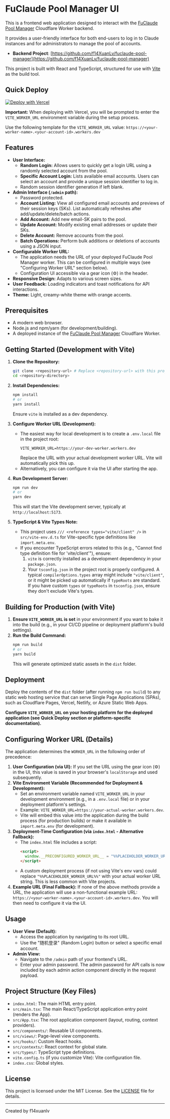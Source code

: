 # FuClaude Pool Manager UI

This is a frontend web application designed to interact with the [FuClaude Pool Manager](https://github.com/f14XuanLv/fuclaude-pool-manager) Cloudflare Worker backend.

It provides a user-friendly interface for both end-users to log in to Claude instances and for administrators to manage the pool of accounts.

- **Backend Project**: [https://github.com/f14XuanLv/fuclaude-pool-manager](https://github.com/f14XuanLv/fuclaude-pool-manager)

This project is built with React and TypeScript, structured for use with [Vite](https://vitejs.dev/) as the build tool.

## Quick Deploy

[![Deploy with Vercel](https://vercel.com/button)](https://vercel.com/new/clone?repository-url=https%3A%2F%2Fgithub.com%2Ff14XuanLv%2Ffuclaude-pool-manager-ui&env=VITE_WORKER_URL&envDescription=Enter%20your%20FuClaude%20Pool%20Manager%20Worker%20URL%20(e.g.,%20https%3A%2F%2Fname.account.workers.dev)&project-name=fuclaude-pool-ui&repository-name=fuclaude-pool-manager-ui)

**Important:** When deploying with Vercel, you will be prompted to enter the `VITE_WORKER_URL` environment variable during the setup process.

Use the following template for the `VITE_WORKER_URL` value: `https://<your-worker-name>.<your-account-id>.workers.dev`

## Features

*   **User Interface:**
    *   **Random Login:** Allows users to quickly get a login URL using a randomly selected account from the pool.
    *   **Specific Account Login:** Lists available email accounts. Users can select an account and provide a unique session identifier to log in.
    *   Random session identifier generation if left blank.
*   **Admin Interface (`/admin` path):**
    *   Password protected.
    *   **Account Listing:** View all configured email accounts and previews of their session keys (SKs). List automatically refreshes after add/update/delete/batch actions.
    *   **Add Account:** Add new email-SK pairs to the pool.
    *   **Update Account:** Modify existing email addresses or update their SKs.
    *   **Delete Account:** Remove accounts from the pool.
    *   **Batch Operations:** Perform bulk additions or deletions of accounts using a JSON input.
*   **Configurable Worker URL:**
    *   The application needs the URL of your deployed FuClaude Pool Manager worker. This can be configured in multiple ways (see "Configuring Worker URL" section below).
    *   Configuration UI accessible via a gear icon (⚙️) in the header.
*   **Responsive Design:** Adapts to various screen sizes.
*   **User Feedback:** Loading indicators and toast notifications for API interactions.
*   **Theme:** Light, creamy-white theme with orange accents.

## Prerequisites

*   A modern web browser.
*   Node.js and npm/yarn (for development/building).
*   A deployed instance of the [FuClaude Pool Manager](https://github.com/f14XuanLv/fuclaude-pool-manager) Cloudflare Worker.

## Getting Started (Development with Vite)

1.  **Clone the Repository:**
    ```bash
    git clone <repository-url> # Replace <repository-url> with this project's URL
    cd <repository-directory>
    ```
2.  **Install Dependencies:**
    ```bash
    npm install
    # or
    yarn install
    ```
    Ensure `vite` is installed as a dev dependency.
3.  **Configure Worker URL (Development):**
    *   The easiest way for local development is to create a `.env.local` file in the project root:
        ```env
        VITE_WORKER_URL=https://your-dev-worker.workers.dev
        ```
        Replace the URL with your actual development worker URL. Vite will automatically pick this up.
    *   Alternatively, you can configure it via the UI after starting the app.

4.  **Run Development Server:**
    ```bash
    npm run dev
    # or
    yarn dev
    ```
    This will start the Vite development server, typically at `http://localhost:5173`.

5.  **TypeScript & Vite Types Note:**
    *   This project uses `/// <reference types="vite/client" />` in `src/vite-env.d.ts` for Vite-specific type definitions like `import.meta.env`.
    *   If you encounter TypeScript errors related to this (e.g., "Cannot find type definition file for 'vite/client'"), ensure:
        1.  `vite` is correctly installed as a development dependency in your `package.json`.
        2.  Your `tsconfig.json` in the project root is properly configured. A typical `compilerOptions.types` array might include `"vite/client"`, or it might be picked up automatically if `typeRoots` are standard. If you have custom `types` or `typeRoots` in `tsconfig.json`, ensure they don't exclude Vite's types.

## Building for Production (with Vite)

1.  **Ensure `VITE_WORKER_URL` is set** in your environment if you want to bake it into the build (e.g., in your CI/CD pipeline or deployment platform's build settings).
2.  **Run the Build Command:**
    ```bash
    npm run build
    # or
    yarn build
    ```
    This will generate optimized static assets in the `dist` folder.

## Deployment

Deploy the contents of the `dist` folder (after running `npm run build`) to any static web hosting service that can serve Single Page Applications (SPAs), such as Cloudflare Pages, Vercel, Netlify, or Azure Static Web Apps.

**Configure `VITE_WORKER_URL` on your hosting platform for the deployed application (see Quick Deploy section or platform-specific documentation).**

## Configuring Worker URL (Details)

The application determines the `WORKER_URL` in the following order of precedence:

1.  **User Configuration (via UI):** If you set the URL using the gear icon (⚙️) in the UI, this value is saved in your browser's `localStorage` and used subsequently.
2.  **Vite Environment Variable (Recommended for Deployment & Development):**
    *   Set an environment variable named `VITE_WORKER_URL` in your development environment (e.g., in a `.env.local` file) or in your deployment platform's settings.
    *   Example: `VITE_WORKER_URL=https://your-actual-worker.workers.dev`.
    *   Vite will embed this value into the application during the build process (for production builds) or make it available in `import.meta.env` (for development).
3.  **Deployment-Time Configuration (via `index.html` - Alternative Fallback):**
    *   The `index.html` file includes a script:
        ```html
        <script>
          window.__PRECONFIGURED_WORKER_URL__ = "%%PLACEHOLDER_WORKER_URL%%";
        </script>
        ```
    *   A custom deployment process (if not using Vite's env vars) could replace `"%%PLACEHOLDER_WORKER_URL%%"` with your actual worker URL string. This is less common with Vite projects.
4.  **Example URL (Final Fallback):** If none of the above methods provide a URL, the application will use a non-functional example URL: `https://<your-worker-name>.<your-account-id>.workers.dev`. You will then need to configure it via the UI.

## Usage

*   **User View (Default):**
    *   Access the application by navigating to its root URL.
    *   Use the "随机登录" (Random Login) button or select a specific email account.
*   **Admin View:**
    *   Navigate to the `/admin` path of your frontend's URL.
    *   Enter your admin password. The admin password for API calls is now included by each admin action component directly in the request payload.

## Project Structure (Key Files)

*   `index.html`: The main HTML entry point.
*   `src/main.tsx`: The main React/TypeScript application entry point (renders the App).
*   `src/App.tsx`: The root application component (layout, routing, context providers).
*   `src/components/`: Reusable UI components.
*   `src/views/`: Page-level view components.
*   `src/hooks/`: Custom React hooks.
*   `src/contexts/`: React context for global state.
*   `src/types/`: TypeScript type definitions.
*   `vite.config.ts` (if you customize Vite): Vite configuration file.
*   `index.css`: Global styles.

## License

This project is licensed under the MIT License. See the [LICENSE](LICENSE) file for details.

---
Created by f14xuanlv